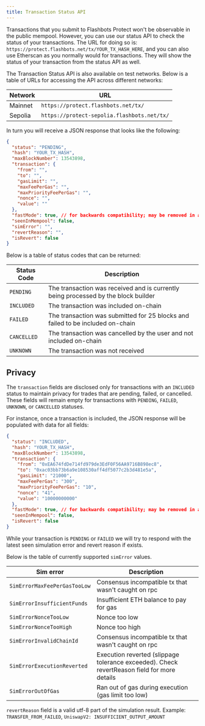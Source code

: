 ```yaml
---
title: Transaction Status API
---
```


Transactions that you submit to Flashbots Protect won't be observable in the public mempool. However, you can use our status API to check the status of your transactions. The URL for doing so is: `https://protect.flashbots.net/tx/YOUR_TX_HASH_HERE`, and you can also use Etherscan as you normally would for transactions. They will show the status of your transaction from the status API as well.

The Transaction Status API is also available on test networks. Below is a table of URLs for accessing the API across different networks:

| Network  | URL                                                |
| -------- | -------------------------------------------------- |
| Mainnet  | `https://protect.flashbots.net/tx/` |
| Sepolia  | `https://protect-sepolia.flashbots.net/tx/` |



In turn you will receive a JSON response that looks like the following:

```json
{
  "status": "PENDING",
  "hash": "YOUR_TX_HASH",
  "maxBlockNumber": 13543898,
  "transaction": {
    "from": "",
    "to": "",
    "gasLimit": "",
    "maxFeePerGas": "",
    "maxPriorityFeePerGas": "",
    "nonce": "",
    "value": ""
  },
  "fastMode": true, // for backwards compatibility; may be removed in a future version
  "seenInMempool": false,
  "simError": "",
  "revertReason": "",
  "isRevert": false
}
```

Below is a table of status codes that can be returned:

| Status Code | Description                                                                        |
| ----------- | ---------------------------------------------------------------------------------- |
| `PENDING`   | The transaction was received and is currently being processed by the block builder |
| `INCLUDED`  | The transaction was included on-chain                                              |
| `FAILED`    | The transaction was submitted for 25 blocks and failed to be included on-chain     |
| `CANCELLED` | The transaction was cancelled by the user and not included on-chain                |
| `UNKNOWN`   | The transaction was not received                                                   |

## Privacy

The `transaction` fields are disclosed only for transactions with an `INCLUDED` status to maintain privacy for trades that are pending, failed, or cancelled. These fields will remain empty for transactions with `PENDING`, `FAILED`, `UNKNOWN`, or `CANCELLED` statuses.

For instance, once a transaction is included, the JSON response will be populated with data for all fields:

```json
{
  "status": "INCLUDED",
  "hash": "YOUR_TX_HASH",
  "maxBlockNumber": 13543898,
  "transaction": {
    "from": "0xEA674fdDe714fd979de3EdF0F56AA9716B898ec8",
    "to": "0xac03bb73b6a9e108530aff4df5077c2b3d481e5a",
    "gasLimit": "21000",
    "maxFeePerGas": "300",
    "maxPriorityFeePerGas": "10",
    "nonce": "41",
    "value": "10000000000"
  },
  "fastMode": true, // for backwards compatibility; may be removed in a future version
  "seenInMempool": false,
  "isRevert": false
}
```

While your transaction is `PENDING` or `FAILED` we will try to respond with the latest seen simulation error and revert reason if exists.

Below is the table of currently supported `simError` values.

| Sim error                    | Description                                                                                 |
|------------------------------|---------------------------------------------------------------------------------------------|
| `SimErrorMaxFeePerGasTooLow` | Consensus incompatible tx that wasn't caught on rpc                                         |
| `SimErrorInsufficientFunds`  | Insufficient ETH balance to pay for gas                                                     |
| `SimErrorNonceTooLow`        | Nonce too low                                                                               |
| `SimErrorNonceTooHigh`       | Nonce too high                                                                              |
| `SimErrorInvalidChainId`     | Consensus incompatible tx that wasn't caught on rpc                                         |
| `SimErrorExecutionReverted`  | Execution reverted (slippage tolerance exceeded). Check revertReason field for more details |
| `SimErrorOutOfGas`           | Ran out of gas during execution (gas limit too low)                                         |

`revertReason` field is a valid utf-8 part of the simulation result. Example: `TRANSFER_FROM_FAILED`, `UniswapV2: INSUFFICIENT_OUTPUT_AMOUNT` 
